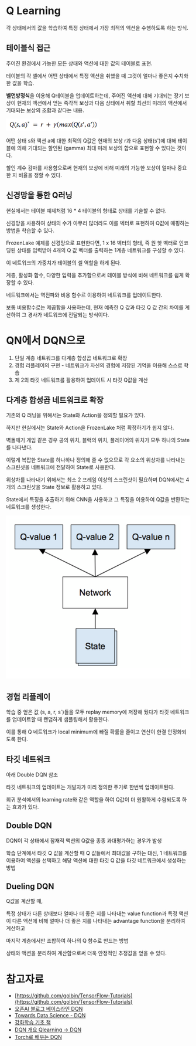 # Q Learning

각 상태에서의 값을 학습하여 특정 상태에서 가장 최적의 액션을 수행하도록 하는 방식.

## 테이블식 접근

주어진 환경에서 가능한 모든 상태와 액션에 대한 값의 테이블로 표현.

테이블의 각 셀에서 어떤 상태에서 특정 액션을 취했을 때 그것이 얼마나 좋은지 수치화한 값을 학습.

**벨먼방정식**을 이용해 Q테이블을 업데이트하는데, 주어진 액션에 대해 기대되는 장기 보상이 현재의 액션에서 얻는 즉각적 보상과 다음 상태에서 취할 최선의 미래의 액션에서 기대되는 보상의 조합과 같다는 내용.

![bellman_equation.png](image/bellman_equation.png)

어떤 상태 s와 액션 a에 대한 최적의 Q값은 현재의 보상 r과 다음 상태(s')에 대해 테이블에 의해 기대되는 할인된 (gamma) 최대 미래 보상의 합으로 표현할 수 있다는 것이다.

할인 계수 감마를 사용함으로써 현재의 보상에 비해 미래의 가능한 보상이 얼마나 중요한 지 비율을 정할 수 있다.

## 신경망을 통한 Q러닝

현실에서는 테이블 예제처럼 16 * 4 테이블의 형태로 상태를 기술할 수 없다.

신경망을 사용하여 상태의 수가 아무리 많더라도 이를 벡터로 표현하여 Q값에 매핑하는 방법을 학습할 수 있다.

FrozenLake 예제를 신경망으로 표현한다면, 1 x 16 벡터의 형태, 즉 원 핫 벡터로 인코딩된 상태를 입력받아 4개의 Q 값 벡터를 출력하는 1계층 네트워크를 구성할 수 있다.

이 네트워크의 가중치가 테이블의 셀 역할을 하게 된다.

계층, 활성화 함수, 다양한 입력을 추가함으로써 테이블 방식에 비해 네트워크를 쉽게 확장할 수 있다.

네트워크에서는 역전파와 비용 함수르 이용하여 네트워크를 업데이트한다.

보통 비용함수로는 제곱합을 사용하는데, 현재 예측한 Q 값과 타깃 Q 값 간의 차이를 계산하여 그 경사가 네트워크에 전달되는 방식이다.

# QN에서 DQN으로

1. 단일 계층 네트워크를 다계층 합성곱 네트워크로 확장
2. 경험 리플레이의 구현 - 네트워크가 자신의 경험에 저장된 기억을 이용해 스스로 학습
3. 제 2의 타깃 네트워크를 활용하여 업데이트 시 타깃 Q값을 계산

## 다계층 합성곱 네트워크로 확장 

기존의 Q 러닝을 위해서는 State와 Action을 정의할 필요가 있다.

하지만 현실에서는 State와 Action을 FrozenLake 처럼 확정하기가 쉽지 않다.

벽돌깨기 게임 같은 경우 공의 위치, 블럭의 위치, 플레이어의 위치가 모두 하나의 State를 나타낸다.

이렇게 복잡한 State를 하나하나 정의해 줄 수 없으므로 각 요소의 위상차를 나타내는 스크린샷을 네트워크에 전달하여 State로 사용한다.

위상차를 나타내기 위해서는 최소 2 프레임 이상의 스크린샷이 필요하며 DQN에서는 4개의 스크린샷을 State 정보로 활용하고 있다.

State에서 특징을 추출하기 위해 CNN을 사용하고 그 특징을 이용하여 Q값을 반환하는 네트워크를 생성한다.

![qnetwork.png](image/qnetwork.png)

## 경험 리플레이

학습 중 얻은 값 (s, a, r, s`)들을 모두 replay memory에 저장해 뒀다가 타깃 네트워크를 업데이트할 때 랜덤하게 샘플링해서 활용한다.

이를 통해 Q 네트워크가 local minimum에 빠질 확률을 줄이고 연산이 한결 안정화되도록 한다.

## 타깃 네트워크 

아래 Double DQN 참조 

타깃 네트워크의 업데이트는 개발자가 미리 정의한 주기로 한번씩 업데이트된다.

회귀 분석에서의 learning rate와 같은 역할을 하여 Q값이 더 원활하게 수렴되도록 하는 효과가 있다.

## Double DQN

DQN이 각 상태에서 잠재적 액션의 Q값을 종종 과대평가하는 경우가 발생

학습 단계에서 타깃 Q 값을 계산할 때 Q 값들에서 최대값을 구하는 대신, 1 네트워크를 이용하여 액션을 선택하고 해당 액션에 대한 타깃 Q 값을 타깃 네트워크에서 생성하는 방법

## Dueling DQN

Q값을 계산할 때, 

특정 상태가 다른 상태보다 얼마나 더 좋은 지를 나타내는 value function과 특정 액션이 다른 액션에 비해 얼마나 더 좋은 지를 나타내는 advantage function을 분리하여 계산하고

마지막 계층에서만 조합하여 하나의 Q 함수로 만드는 방법

상태와 액션을 분리하여 계산함으로써 더욱 안정적인 추정값을 얻을 수 있다.



# 참고자료

- [https://github.com/golbin/TensorFlow-Tutorials](https://github.com/golbin/TensorFlow-Tutorials)
- [오픈AI 블로그 베이스라인 DQN](https://blog.openai.com/openai-baselines-dqn/)
- [Towards Data Science - DQN](https://towardsdatascience.com/welcome-to-deep-reinforcement-learning-part-1-dqn-c3cab4d41b6b)
- [강화학습 기초 책](https://legacy.gitbllook.com/book/dnddnjs/rl/details)
- [DQN 개요 Qlearning -> DQN](https://jay.tech.blog/2017/01/10/deep-q-network-dqn/)
- [Torch로 배우는 DQN](https://www.popit.kr/torch-dqn-%EA%B0%95%ED%99%94%ED%95%99%EC%8A%B5-%EC%86%8C%EA%B0%9C/)